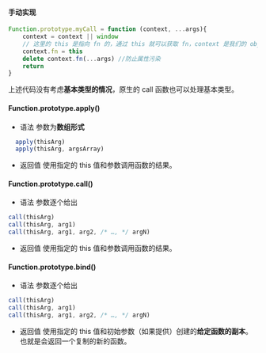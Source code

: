 ####  手动实现
```javascript
Function.prototype.myCall = function (context, ...args){
    context = context || window
    // 这里的 this 是指向 fn 的，通过 this 就可以获取 fn，context 是我们的 obj，可以直接给 obj 添加一个函数属性
    context.fn = this
    delete context.fn(...args) //防止属性污染
    return
}
```
上述代码没有考虑**基本类型的情况**，原生的 call 函数也可以处理基本类型。

#### Function.prototype.apply()
* 语法
  参数为**数组形式**
``` javascript
  apply(thisArg)
  apply(thisArg, argsArray)
```

* 返回值
使用指定的 this 值和参数调用函数的结果。

#### Function.prototype.call()
* 语法
  参数逐个给出
``` javascript
call(thisArg)
call(thisArg, arg1)
call(thisArg, arg1, arg2, /* …, */ argN)
```

* 返回值
使用指定的 this 值和参数调用函数的结果。

#### Function.prototype.bind()
* 语法
  参数逐个给出
``` javascript
call(thisArg)
call(thisArg, arg1)
call(thisArg, arg1, arg2, /* …, */ argN)
```

* 返回值
使用指定的 this 值和初始参数（如果提供）创建的**给定函数的副本**。也就是会返回一个复制的新的函数。